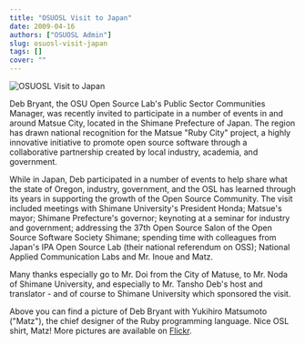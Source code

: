 ```yaml
---
title: "OSUOSL Visit to Japan"
date: 2009-04-16
authors: ["OSUOSL Admin"]
slug: osuosl-visit-japan
tags: []
cover: ""
---
```


![OSUOSL Visit to Japan](/images/deb_matz_0.jpg)

Deb Bryant, the OSU Open Source Lab's Public Sector Communities Manager, was recently invited to participate in a number
of events in and around Matsue City, located in the Shimane Prefecture of Japan. The region has drawn national
recognition for the Matsue "Ruby City" project, a highly innovative initiative to promote open source software through a
collaborative partnership created by local industry, academia, and government.

While in Japan, Deb participated in a number of events to help share what the state of Oregon, industry, government, and
the OSL has learned through its years in supporting the growth of the Open Source Community. The visit included meetings
with Shimane University's President Honda; Matsue's mayor; Shimane Prefecture's governor; keynoting at a seminar for
industry and government; addressing the 37th Open Source Salon of the Open Source Software Society Shimane; spending
time with colleagues from Japan's IPA Open Source Lab (their national referendum on OSS); National Applied Communication
Labs and Mr. Inoue and Matz.

Many thanks especially go to Mr. Doi from the City of Matuse, to Mr. Noda of Shimane University, and especially to Mr.
Tansho Deb's host and translator - and of course to Shimane University which sponsored the visit.

Above you can find a picture of Deb Bryant with Yukihiro Matsumoto ("Matz"), the chief designer of the Ruby programming
language. Nice OSL shirt, Matz! More pictures are available on
[Flickr](http://www.flickr.com/photos/58459279@N00/sets/72157615202768027/).
